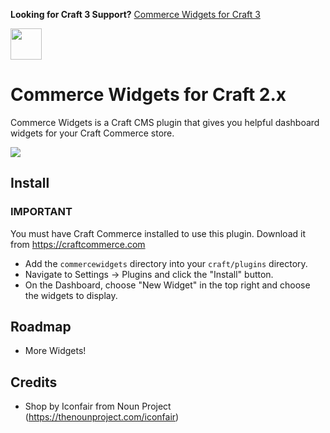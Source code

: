 **Looking for Craft 3 Support?** [Commerce Widgets for Craft 3](https://github.com/bymayo/craft-commerce-widgets/tree/master)

<img src="https://raw.githubusercontent.com/bymayo/commerce-widgets/master/resources/icon.png" width="50">

# Commerce Widgets for Craft 2.x

Commerce Widgets is a Craft CMS plugin that gives you helpful dashboard widgets for your Craft Commerce store.

<img src="https://raw.githubusercontent.com/bymayo/commerce-widgets/craft-2/screenshots/example.png">

## Install

### IMPORTANT

You must have Craft Commerce installed to use this plugin. Download it from https://craftcommerce.com

- Add the `commercewidgets` directory into your `craft/plugins` directory.
- Navigate to Settings -> Plugins and click the "Install" button.
- On the Dashboard, choose "New Widget" in the top right and choose the widgets to display.

## Roadmap

- More Widgets!

## Credits

- Shop by Iconfair from Noun Project (https://thenounproject.com/iconfair)

